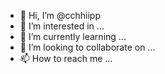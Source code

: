 - 👋 Hi, I’m @cchhiipp
- 👀 I’m interested in ...
- 🌱 I’m currently learning ...
- 💞️ I’m looking to collaborate on ...
- 📫 How to reach me ...

<!---
cchhiipp/cchhiipp is a ✨ special ✨ repository because its `README.md` (this file) appears on your GitHub profile.
You can click the Preview link to take a look at your changes.
--->

